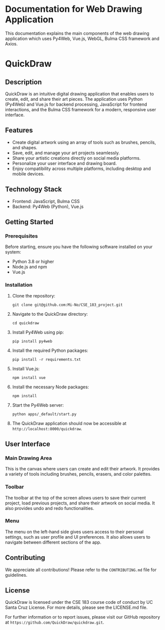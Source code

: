 
# Documentation for Web Drawing Application

This documentation explains the main components of the web drawing application which uses Py4Web, Vue.js, WebGL, Bulma CSS framework and Axios.

# QuickDraw 

## Description

QuickDraw is an intuitive digital drawing application that enables users to create, edit, and share their art pieces. The application uses Python (Py4Web) and Vue.js for backend processing, JavaScript for frontend interactions, and the Bulma CSS framework for a modern, responsive user interface.

## Features
- Create digital artwork using an array of tools such as brushes, pencils, and shapes.
- Save, edit, and manage your art projects seamlessly.
- Share your artistic creations directly on social media platforms.
- Personalize your user interface and drawing board.
- Enjoy compatibility across multiple platforms, including desktop and mobile devices.

## Technology Stack
- Frontend: JavaScript, Bulma CSS
- Backend: Py4Web (Python), Vue.js

## Getting Started

### Prerequisites
Before starting, ensure you have the following software installed on your system:
- Python 3.8 or higher
- Node.js and npm
- Vue.js

### Installation

1. Clone the repository:
    ```
    git clone git@github.com:Mi-No/CSE_183_project.git
    ```

2. Navigate to the QuickDraw directory:
    ```
    cd quickdraw
    ```

3. Install Py4Web using pip:
    ```
    pip install py4web
    ```

4. Install the required Python packages:
    ```
    pip install -r requirements.txt
    ```

5. Install Vue.js:
    ```
    npm install vue
    ```

6. Install the necessary Node packages:
    ```
    npm install
    ```

7. Start the Py4Web server:
    ```
    python apps/_default/start.py
    ```

8. The QuickDraw application should now be accessible at `http://localhost:8000/quickdraw`.

## User Interface

### Main Drawing Area
This is the canvas where users can create and edit their artwork. It provides a variety of tools including brushes, pencils, erasers, and color palettes.

### Toolbar
The toolbar at the top of the screen allows users to save their current project, load previous projects, and share their artwork on social media. It also provides undo and redo functionalities.

### Menu
The menu on the left-hand side gives users access to their personal settings, such as user profile and UI preferences. It also allows users to navigate between different sections of the app.

## Contributing
We appreciate all contributions! Please refer to the `CONTRIBUTING.md` file for guidelines.

## License
QuickDraw is licensed under the CSE 183 course code of conduct by UC Santa Cruz License. For more details, please see the LICENSE.md file.

For further information or to report issues, please visit our GitHub repository at `https://github.com/QuickDraw/quickdraw.git`.
